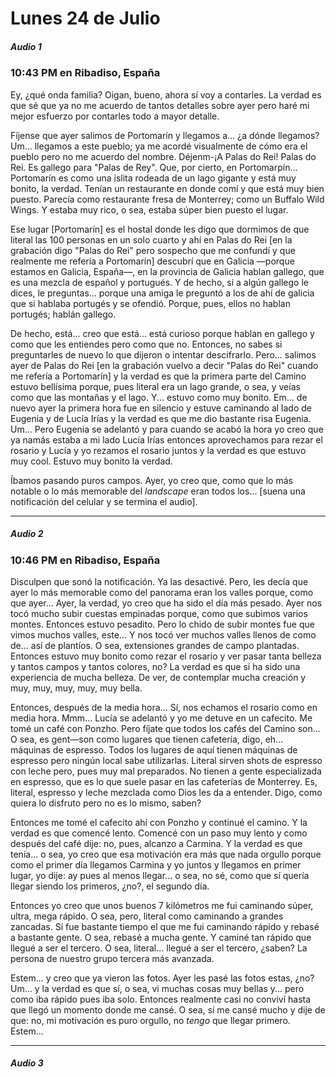 # Lunes 24 de Julio

##### Audio 1

### 10:43 PM en Ribadiso, España

Ey, ¿qué onda familia? Oigan, bueno, ahora sí voy a contarles. La verdad es que sé que ya no me acuerdo de tantos detalles sobre ayer pero haré mi mejor esfuerzo por contarles todo a mayor detalle.

Fíjense que ayer salimos de Portomarín y llegamos a... ¿a dónde llegamos? Um... llegamos a este pueblo; ya me acordé visualmente de cómo era el pueblo pero no me acuerdo del nombre. Déjenm-¡A Palas do Rei! Palas do Rei. Es gallego para "Palas de Rey". Que, por cierto, en Portomarpín... Portomarín es como una islita rodeada de un lago gigante y está muy bonito, la verdad. Tenían un restaurante en donde comí y que está muy bien puesto. Parecía como restaurante fresa de Monterrey; como un Buffalo Wild Wings. Y estaba muy rico, o sea, estaba súper bien puesto el lugar. 

Ese lugar [Portomarín] es el hostal donde les digo que dormimos de que literal las 100 personas en un solo cuarto y ahí en Palas do Rei [en la grabación digo "Palas do Rei" pero sospecho que me confundí y que realmente me refería a Portomarín] descubrí que en Galicia —porque estamos en Galicia, España—, en la provincia de Galicia hablan gallego, que es una mezcla de español y portugués. Y de hecho, si a algún gallego le dices, le preguntas... porque una amiga le preguntó a los de ahí de galicia que si hablaba portugés y se ofendió. Porque, pues, ellos no hablan portugés; hablán gallego. 

De hecho, está... creo que está... está curioso porque hablan en gallego y como que les entiendes pero como que no. Entonces, no sabes si preguntarles de nuevo lo que dijeron o intentar descifrarlo. Pero... salimos ayer de Palas do Rei [en la grabación vuelvo a decir "Palas do Rei" cuando me refería a Portomarín] y la verdad es que la primera parte del Camino estuvo bellísima porque, pues literal era un lago grande, o sea, y veías como que las montañas y el lago. Y... estuvo como muy bonito. Em... de nuevo ayer la primera hora fue en silencio y estuve caminando al lado de Eugenia y de Lucía Irías y la verdad es que me dio bastante risa Eugenia. Um... Pero Eugenia se adelantó y para cuando se acabó la hora yo creo que ya namás estaba a mi lado Lucía Irías entonces aprovechamos para rezar el rosario y Lucía y yo rezamos el rosario juntos y la verdad es que estuvo muy cool. Estuvo muy bonito la verdad. 

Íbamos pasando puros campos. Ayer, yo creo que, como que lo más notable o lo más memorable del *landscape* eran todos los... [suena una notificación del celular y se termina el audio].

---

##### Audio 2

### 10:46 PM en Ribadiso, España

Disculpen que sonó la notificación. Ya las desactivé. Pero, les decía que ayer lo más memorable como del panorama eran los valles porque, como que ayer... Ayer, la verdad, yo creo que ha sido el día más pesado. Ayer nos tocó mucho subir cuestas empinadas porque, como que subimos varios montes. Entonces estuvo pesadito. Pero lo chido de subir montes fue que vimos muchos valles, este... Y nos tocó ver muchos valles llenos de como de... así de plantíos. O sea, extensiones grandes de campo plantadas. Entonces estuvo muy bonito como rezar el rosario y ver pasar tanta belleza y tantos campos y tantos colores, no? La verdad es que sí ha sido una experiencia de mucha belleza. De ver, de contemplar mucha creación y muy, muy, muy, muy, muy bella. 

Entonces, después de la media hora... Sí, nos echamos el rosario como en media hora. Mmm... Lucía se adelantó y yo me detuve en un cafecito. Me tomé un café con Ponzho. Pero fíjate que todos los cafés del Camino son... O sea, es gent—son como lugares que tienen cafetería, digo, eh... máquinas de espresso. Todos los lugares de aquí tienen máquinas de espresso pero ningún local sabe utilizarlas. Literal sirven shots de espresso con leche pero, pues muy mal preparados. No tienen a gente especializada en espresso, que es lo que suele pasar en las cafeterías de Monterrey. Es, literal, espresso y leche mezclada como Dios les da a entender. Digo, como quiera lo disfruto pero no es lo mismo, saben?

Entonces me tomé el cafecito ahí con Ponzho y continué el camino. Y la verdad es que comencé lento. Comencé con un paso muy lento y como después del café dije: no, pues, alcanzo a Carmina. Y la verdad es que tenía... o sea, yo creo que esa motivación era más que nada orgullo porque como el primer día llegamos Carmina y yo juntos y llegamos en primer lugar, yo dije: ay pues al menos llegar... o sea, no sé, como que sí quería llegar siendo los primeros, ¿no?, el segundo día.

Entonces yo creo que unos buenos 7 kilómetros me fui caminando súper, ultra, mega rápido. O sea, pero, literal como caminando a grandes zancadas. Sí fue bastante tiempo el que me fui caminando rápido y rebasé a bastante gente. O sea, rebasé a mucha gente. Y caminé tan rápido que llegué a ser el tercero. O sea, literal... llegué a ser el tercero, ¿saben? La persona de nuestro grupo tercera más avanzada. 

Estem... y creo que ya vieron las fotos. Ayer les pasé las fotos estas, ¿no? Um... y la verdad es que sí, o sea, vi muchas cosas muy bellas y... pero como iba rápido pues iba solo. Entonces realmente casi no conviví hasta que llegó un momento donde me cansé. O sea, sí me cansé mucho y dije de que: no, mi motivación es puro orgullo, no *tengo* que llegar primero. Estem...

---

##### Audio 3




